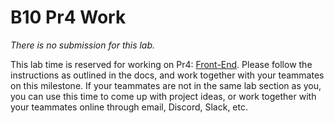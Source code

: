 # B10 Pr4 Work

_There is no submission for this lab._

This lab time is reserved for working on Pr4: [Front-End](/docs/project/front-end/). Please follow the instructions as outlined in the docs, and work together with your teammates on this milestone. If your teammates are not in the same lab section as you, you can use this time to come up with project ideas, or work together with your teammates online through email, Discord, Slack, etc.
